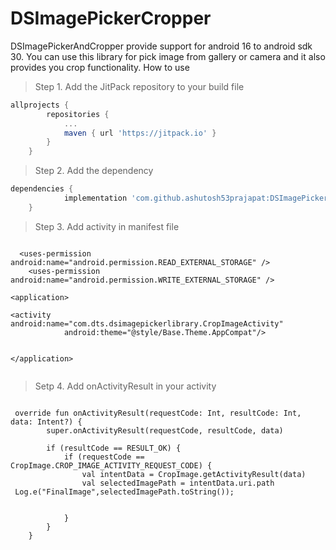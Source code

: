 # DSImagePickerCropper
DSImagePickerAndCropper provide support for android 16 to android sdk 30. You can use this library for pick image from gallery or camera and it also provides you crop functionality.
How to use

> Step 1. Add the JitPack repository to your build file
```gradle
allprojects {
		repositories {
			...
			maven { url 'https://jitpack.io' }
		}
	}
  ```
> Step 2. Add the dependency
```gradle
dependencies {
	        implementation 'com.github.ashutosh53prajapat:DSImagePickerAndCropper:Tag'
	}
```

> Step 3. Add activity in manifest file
```manifest

  <uses-permission android:name="android.permission.READ_EXTERNAL_STORAGE" />
    <uses-permission android:name="android.permission.WRITE_EXTERNAL_STORAGE" />
    
<application>

<activity android:name="com.dts.dsimagepickerlibrary.CropImageActivity"
            android:theme="@style/Base.Theme.AppCompat"/>


</application>
	    
```

> Setp 4. Add onActivityResult in your activity
> 
```Activity class

 override fun onActivityResult(requestCode: Int, resultCode: Int, data: Intent?) {
        super.onActivityResult(requestCode, resultCode, data)

        if (resultCode == RESULT_OK) {
            if (requestCode == CropImage.CROP_IMAGE_ACTIVITY_REQUEST_CODE) {
                val intentData = CropImage.getActivityResult(data)
                val selectedImagePath = intentData.uri.path
 Log.e("FinalImage",selectedImagePath.toString());


            }
        }
    }
    
```    
